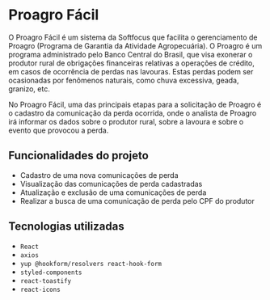 # Proagro Fácil

O Proagro Fácil é um sistema da Softfocus que facilita o gerenciamento de Proagro (Programa de Garantia da Atividade Agropecuária). O Proagro é um programa administrado pelo Banco Central do Brasil, que visa exonerar o produtor rural de obrigações financeiras relativas a operações de crédito, em casos de ocorrência de perdas nas lavouras. Estas perdas podem ser ocasionadas por fenômenos naturais, como chuva excessiva, geada, granizo, etc.

No Proagro Fácil, uma das principais etapas para a solicitação de Proagro é o cadastro da comunicação da perda ocorrida, onde o analista de Proagro irá informar os dados sobre o produtor rural, sobre a lavoura e sobre o evento que provocou a perda. </p>

## Funcionalidades do projeto

-   Cadastro de uma nova comunicações de perda
-   Visualização das comunicações de perda cadastradas
-   Atualização e exclusão de uma comunicações de perda
-   Realizar a busca de uma comunicação de perda pelo CPF do produtor

## Tecnologias utilizadas

-   `React`
-   `axios`
-   `yup @hookform/resolvers react-hook-form`
-   `styled-components`
-   `react-toastify`
-   `react-icons`
